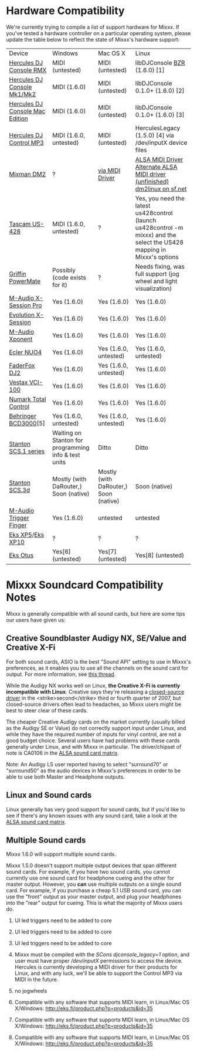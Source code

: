 # Hardware Compatibility

We're currently trying to compile a list of support hardware for Mixxx.
If you've tested a hardware controller on a particular operating system,
please update the table below to reflect the state of Mixxx's hardware
support:

|                                                                 |                                                      |                                                     |                                                                                                                                                                                                                                                     |
| --------------------------------------------------------------- | ---------------------------------------------------- | --------------------------------------------------- | --------------------------------------------------------------------------------------------------------------------------------------------------------------------------------------------------------------------------------------------------- |
| Device                                                          | Windows                                              | Mac OS X                                            | Linux                                                                                                                                                                                                                                               |
| [Hercules DJ Console RMX](Hercules%20PC%20DJ%20Console)         | MIDI (untested)                                      | MIDI (untested)                                     | libDJConsole [BZR](https://code.launchpad.net/~libdjconsole/libdjconsole/trunk) (1.6.0) \[1\]                                                                                                                                                       |
| [Hercules DJ Console Mk1/Mk2](Hercules%20PC%20DJ%20Console)     | MIDI (1.6.0)                                         | MIDI (untested)                                     | libDJConsole 0.1.0+ (1.6.0) \[2\]                                                                                                                                                                                                                   |
| [Hercules DJ Console Mac Edition](Hercules%20PC%20DJ%20Console) | MIDI (1.6.0)                                         | MIDI (untested)                                     | libDJConsole 0.1.0+ (1.6.0) \[3\]                                                                                                                                                                                                                   |
| [Hercules DJ Control MP3](Hercules_PC_DJ_Console)               | MIDI (1.6.0, untested)                               | MIDI (untested)                                     | HerculesLegacy (1.5.0) \[4\] via /dev/inputX device files                                                                                                                                                                                           |
| [Mixman DM2](Mixman%20DM2)                                      | ?                                                    | [via MIDI Driver](http://www.joemattiello.com/dm2/) | [ALSA MIDI Driver](http://www.jockusch.de/dm2/dm2-pre20080225.tgz) [Alternate ALSA MIDI driver (unfinished)](http://prophet.homelinux.org/usbdm2/usbdm2.tar.bz2) [dm2linux on sf.net](http://sourceforge.net/project/showfiles.php?group_id=198453) |
| [Tascam US-428](Tascam%20US-428)                                | MIDI (1.6.0, untested)                               | ?                                                   | Yes, you need the latest us428control (launch us428control -m mixxx) and the select the US428 mapping in Mixxx's options                                                                                                                            |
| [Griffin PowerMate](Griffin%20PowerMate)                        | Possibly (code exists for it)                        | ?                                                   | Needs fixing, was full support (jog wheel and light visualization)                                                                                                                                                                                  |
| [M-Audio X-Session Pro](M-Audio%20X-Session%20Pro)              | Yes (1.6.0)                                          | Yes (1.6.0)                                         | Yes (1.6.0)                                                                                                                                                                                                                                         |
| [Evolution X-Session](Evolution%20X-Session)                    | Yes (1.6.0)                                          | Yes (1.6.0)                                         | Yes (1.6.0)                                                                                                                                                                                                                                         |
| [M-Audio Xponent](M-Audio%20Xponent)                            | Yes (1.6.0)                                          | Yes (1.6.0)                                         | Yes (1.6.0)                                                                                                                                                                                                                                         |
| [Ecler NUO4](Ecler%20NUO4)                                      | Yes (1.6.0)                                          | Yes (1.6.0, untested)                               | Yes (1.6.0, untested)                                                                                                                                                                                                                               |
| [FaderFox DJ2](FaderFox%20DJ2)                                  | Yes (1.6.0)                                          | Yes (1.6.0, untested)                               | Yes (1.6.0)                                                                                                                                                                                                                                         |
| [Vestax VCI-100](Vestax%20VCI-100)                              | Yes (1.6.0)                                          | Yes (1.6.0)                                         | Yes (1.6.0)                                                                                                                                                                                                                                         |
| [Numark Total Control](Numark%20Total%20Control)                | Yes (1.6.0)                                          | Yes (1.6.0)                                         | Yes (1.6.0)                                                                                                                                                                                                                                         |
| [Behringer BCD3000](Behringer%20BCD3000)\[5\]                   | Yes (1.6.0, untested)                                | Yes (1.6.0, untested)                               | Yes (1.6.0)                                                                                                                                                                                                                                         |
| [Stanton SCS.1 series](http://www.enterthesystem.com/system/)   | Waiting on Stanton for programming info & test units | Ditto                                               | Ditto                                                                                                                                                                                                                                               |
| [Stanton SCS.3d](http://www.enterthesystem.com/system/scs3d/)   | Mostly (with DaRouter,) Soon (native)                | Mostly (with DaRouter,) Soon (native)               | Soon (native)                                                                                                                                                                                                                                       |
| [M-Audio Trigger Finger](M-Audio%20Trigger%20Finger)            | Yes (1.6.0)                                          | untested                                            | untested                                                                                                                                                                                                                                            |
| [Eks XP5](Eks%20XP5)/[Eks XP10](Eks%20XP10)                     | ?                                                    | ?                                                   | ?                                                                                                                                                                                                                                                   |
| [Eks Otus](Eks%20Otus)                                          | Yes\[6\] (untested)                                  | Yes\[7\] (untested)                                 | Yes\[8\] (untested)                                                                                                                                                                                                                                 |

# Mixxx Soundcard Compatibility Notes

Mixxx is generally compatible with all sound cards, but here are some
tips our users have given us:

## Creative Soundblaster Audigy NX, SE/Value and Creative X-Fi

For both sound cards, ASIO is the best "Sound API" setting to use in
Mixxx's preferences, as it enables you to use all the channels on the
sound card for output. For more information, see [this
thread](https://sourceforge.net/forum/forum.php?thread_id=1649679&forum_id=156157).

While the Audigy NX works well on Linux, **the Creative X-Fi is
currently incompatible with Linux**. Creative says they're releasing a
[closed-source driver](http://opensource.creative.com/soundcard.html) in
the \<strike\>second\</strike\> third or fourth quarter of 2007, but
closed-source drivers often lead to headaches, so Mixxx users might be
best to steer clear of these cards.

The cheaper Creative Audigy cards on the market currently (usually
billed as the Audigy SE or Value) do not correctly support input under
Linux, and while they have the required number of inputs for vinyl
control, are not a good budget choice. Several users have had problems
with these cards generally under Linux, and with Mixxx in particular.
The driver/chipset of note is CA0106 in the [ALSA sound card
matrix](http://www.alsa-project.org/main/index.php/Matrix:Main/).

Note: An Audigy LS user reported having to select "surround70" or
"surround50" as the audio devices in Mixxx's preferences in order to be
able to use both Master and Headphone outputs.

## Linux and Sound cards

Linux generally has very good support for sound cards, but if you'd like
to see if there's any known issues with any sound card, take a look at
the [ALSA sound card
matrix](http://www.alsa-project.org/main/index.php/Matrix:Main/).

## Multiple Sound cards

Mixxx 1.6.0 will support multiple sound cards.

Mixxx 1.5.0 doesn't support multiple output devices that span different
sound cards. For example, if you have two sound cards, you cannot
currently use one sound card for headphone cueing and the other for
master output. However, you **can** use multiple outputs on a single
sound card. For example, if you purchase a cheap 5.1 USB sound card, you
can use the "front" output as your master output, and plug your
headphones into the "rear" output for cueing. This is what the majority
of Mixxx users do.

1.  UI led triggers need to be added to core

2.  UI led triggers need to be added to core

3.  UI led triggers need to be added to core

4.  Mixxx must be compiled with the *SCons djconsole\_legacy=1* option,
    and user must have proper */dev/inputX* permissions to access the
    device. Hercules is currently developing a MIDI driver for their
    products for Linux, and with any luck, we'll be able to support the
    Control MP3 via MIDI in the future.

5.  no jogwheels

6.  Compatible with any software that supports MIDI learn, in Linux/Mac
    OS X/Windows: <http://eks.fi/product.php?p=products&id=35>

7.  Compatible with any software that supports MIDI learn, in Linux/Mac
    OS X/Windows: <http://eks.fi/product.php?p=products&id=35>

8.  Compatible with any software that supports MIDI learn, in Linux/Mac
    OS X/Windows: <http://eks.fi/product.php?p=products&id=35>
